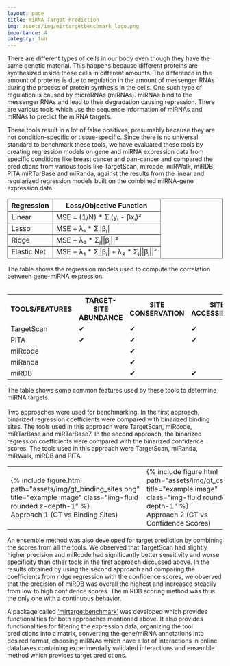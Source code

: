 ```yaml
---
layout: page
title: miRNA Target Prediction
img: assets/img/mirtargetbenchmark_logo.png
importance: 4
category: fun
---
```


There are different types of cells in our body even though they have the same genetic material.
This happens because different proteins are synthesized inside these cells in different amounts.
The difference in the amount of proteins is due to regulation in the amount of messenger RNAs
during the process of protein synthesis in the cells. One such type of regulation is caused by
microRNAs (miRNAs). miRNAs bind to the messenger RNAs and lead to their degradation
causing repression. There are various tools which use the sequence information of miRNAs and
mRNAs to predict the miRNA targets.

These tools result in a lot of false positives, presumably because they are not condition-specific or tissue-specific. Since there is no universal standard to benchmark these tools, we have evaluated these tools by creating regression models on gene and miRNA expression data from specific conditions like breast cancer and pan-cancer and compared the predictions from
various tools like TargetScan, mircode, miRWalk, miRDB, PITA miRTarBase and miRanda,
against the results from the linear and regularized regression models built on the combined miRNA-gene expression data.

<table border="1">
        <tr>
            <th>Regression</th>
            <th>Loss/Objective Function</th>
        </tr>
        <tr>
            <td>Linear</td>
            <td> 
                MSE = (1/N) * Σᵢ(yᵢ - βxᵢ)²
            </td>
        </tr>
        <tr>
            <td>Lasso</td>
            <td>
                MSE + λ₁ * Σⱼ|βⱼ|
            </td>
        </tr>
        <tr>
            <td>Ridge</td>
            <td>
                MSE + λ₂ * Σⱼ||βⱼ||²
            </td>
        </tr>
        <tr>
            <td>Elastic Net</td>
            <td>
                MSE + λ₁ * Σⱼ|βⱼ| + λ₂ * Σⱼ||βⱼ||²
            </td>
        </tr>
    </table>
The table shows the regression models used to compute the correlation between gene-miRNA expression.<br/><br/>

<table>
  <tr>
    <th>TOOLS/FEATURES</th>
    <th>TARGET-SITE ABUNDANCE</th>
    <th>SITE CONSERVATION</th>
    <th>SITE ACCESSIBILITY</th>
    <th>SEED MATCH</th>
    <th>FREE ENERGY</th>
  </tr>
  <tr>
    <td>TargetScan</td>
    <td>&#10004;</td>
    <td>&#10004;</td>
    <td>&#10004;</td>
    <td>&#10004;</td>
    <td>&#10004;</td>
  </tr>
  <tr>
    <td>PITA</td>
    <td>&#10004;</td>
    <td>&#10004;</td>
    <td>&#10004;</td>
    <td>&#10004;</td>
    <td>&#10004;</td>
  </tr>
    <tr>
    <td>miRcode</td>
    <td></td>
    <td>&#10004;</td>
    <td></td>
    <td>&#10004;</td>
    <td>&#10004;</td>
  </tr>
    <tr>
    <td>miRanda</td>
    <td></td>
    <td>&#10004;</td>
    <td></td>
    <td>&#10004;</td>
    <td>&#10004;</td>
  </tr>
    <tr>
    <td>miRDB</td>
    <td></td>
    <td>&#10004;</td>
    <td>&#10004;</td>
    <td>&#10004;</td>
    <td>&#10004;</td>
  </tr>
</table>
The table shows some common features used by these tools to determine miRNA targets.
<br/><br/>
Two approaches were used for benchmarking. In the first approach, binarized regression
coefficients were compared with binarized binding sites. The tools used in this approach were
TargetScan, miRcode, miRTarBase and miRTarBase7. In the second approach, the binarized
regression coefficients were compared with the binarized confidence scores. The tools used in
this approach were TargetScan, miRanda, miRWalk, miRDB and PITA. 

<table>
    <tr>
        <td>
            <div class="img">
                {% include figure.html path="assets/img/gt_binding_sites.png" title="example image" class="img-fluid rounded z-depth-1" %}
            </div>
            <div class="caption">
                Approach 1 (GT vs Binding Sites)
            </div>
        </td>
        <td>
            <div class="img">
                {% include figure.html path="assets/img/gt_cs.png" title="example image" class="img-fluid rounded z-depth-1" %}
            </div>
            <div class="caption">
                Approach 2 (GT vs Confidence Scores)
            </div>
        </td>
    </tr>
</table>

An ensemble method was also developed for target prediction by combining the scores from all the tools. We observed that TargetScan had slightly higher precision and miRcode had significantly better sensitivity and worse specificity than other tools in the first approach discussed above. In the results obtained by using the second approach and comparing the coefficients from ridge
regression with the confidence scores, we observed that the precision of miRDB was overall the
highest and increased steadily from low to high confidence scores. The miRDB scoring method
was thus the only one with a continuous behavior.

A package called <a href="https://github.com/biomedbigdata/mirtargetbenchmark">‘mirtargetbenchmark’</a> was developed which provides functionalities for both
approaches mentioned above. It also provides functionalities for filtering the expression data,
organizing the tool predictions into a matrix, converting the gene/miRNA annotations into
desired format, choosing miRNAs which have a lot of interactions in online databases
containing experimentally validated interactions and ensemble method which provides target
predictions.


